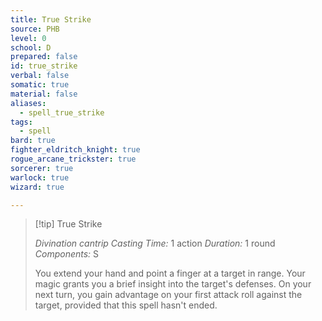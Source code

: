 ```yaml
---
title: True Strike
source: PHB
level: 0
school: D
prepared: false
id: true_strike
verbal: false
somatic: true
material: false
aliases:
  - spell_true_strike
tags:
  - spell
bard: true
fighter_eldritch_knight: true
rogue_arcane_trickster: true
sorcerer: true
warlock: true
wizard: true

---
```

>[!tip] True Strike
>
> *Divination cantrip*
> *Casting Time:* 1 action
> *Duration:* 1 round
> *Components:* S
>
>You extend your hand and point a finger at a target in range. Your magic grants you a brief insight into the target's defenses. On your next turn, you gain advantage on your first attack roll against the target, provided that this spell hasn't ended.
>


